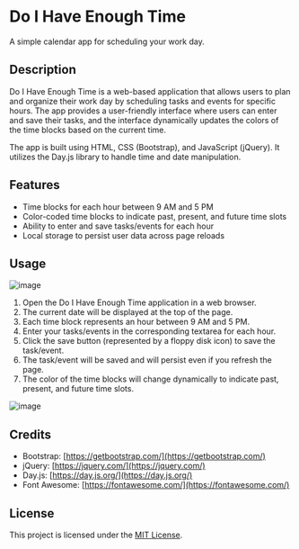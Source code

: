 # Do I Have Enough Time

A simple calendar app for scheduling your work day.

## Description

Do I Have Enough Time is a web-based application that allows users to plan and organize their work day by scheduling tasks and events for specific hours. The app provides a user-friendly interface where users can enter and save their tasks, and the interface dynamically updates the colors of the time blocks based on the current time.

The app is built using HTML, CSS (Bootstrap), and JavaScript (jQuery). It utilizes the Day.js library to handle time and date manipulation.

## Features

- Time blocks for each hour between 9 AM and 5 PM
- Color-coded time blocks to indicate past, present, and future time slots
- Ability to enter and save tasks/events for each hour
- Local storage to persist user data across page reloads

## Usage
![image](https://github.com/LukeNukem11/Do-I-Have-Enough-Time/assets/118786612/cacd6b29-48b2-4276-b327-80701477dfd8)


1. Open the Do I Have Enough Time application in a web browser.
2. The current date will be displayed at the top of the page.
3. Each time block represents an hour between 9 AM and 5 PM.
4. Enter your tasks/events in the corresponding textarea for each hour.
5. Click the save button (represented by a floppy disk icon) to save the task/event.
6. The task/event will be saved and will persist even if you refresh the page.
7. The color of the time blocks will change dynamically to indicate past, present, and future time slots.

![image](https://github.com/LukeNukem11/Do-I-Have-Enough-Time/assets/118786612/a71b0234-5afd-4a45-b476-b6c39b5ab838)


## Credits

- Bootstrap: [https://getbootstrap.com/](https://getbootstrap.com/)
- jQuery: [https://jquery.com/](https://jquery.com/)
- Day.js: [https://day.js.org/](https://day.js.org/)
- Font Awesome: [https://fontawesome.com/](https://fontawesome.com/)

## License

This project is licensed under the [MIT License](LICENSE).
